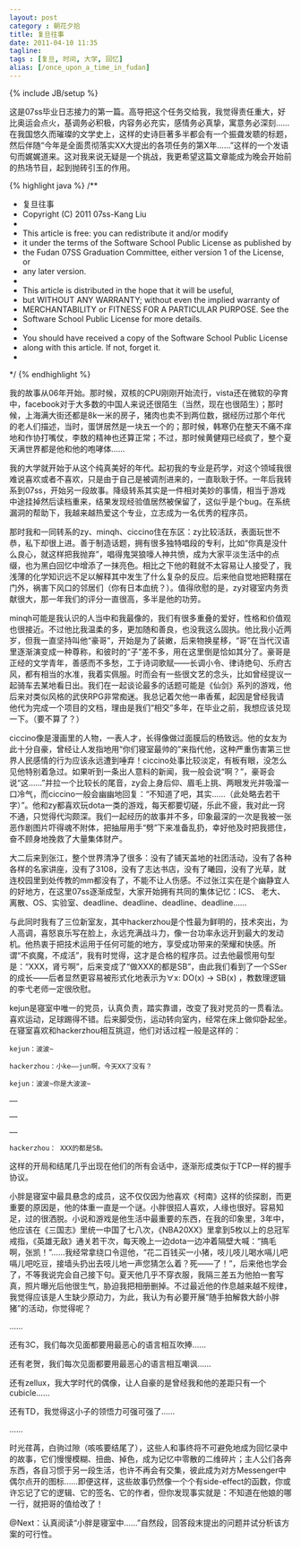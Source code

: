 ```yaml
---
layout: post
category : 朝花夕拾
title: 复旦往事
date: 2011-04-10 11:35
tagline:
tags : [复旦, 时间, 大学, 回忆]
alias: [/once_upon_a_time_in_fudan]
---
```

{% include JB/setup %}

这是07ss毕业日志接力的第一篇。高导把这个任务交给我，我觉得责任重大，好比奥运会点火，基调务必积极，内容务必充实，感情务必真挚，寓意务必深刻……在我国悠久而璀璨的文学史上，这样的史诗巨著多半都会有一个振聋发聩的标题，然后伴随“今年是全面贯彻落实XX大提出的各项任务的第X年……”这样的一个发语句而娓娓道来。这对我来说无疑是一个挑战，我更希望这篇文章能成为晚会开始前的热场节目，起到抛砖引玉的作用。

{% highlight java %}
/**
*  复旦往事
*  Copyright (C) 2011  07ss-Kang Liu
*
*  This article is free: you can redistribute it and/or modify
*  it under the terms of the Software School Public License as published by
*  the Fudan 07SS Graduation Committee, either version 1 of the License, or
*  any later version.
*
*  This article is distributed in the hope that it will be useful,
*  but WITHOUT ANY WARRANTY; without even the implied warranty of
*  MERCHANTABILITY or FITNESS FOR A PARTICULAR PURPOSE.  See the
*  Software School Public License for more details.
*
*  You should have received a copy of the Software School Public License
*  along with this article. If not, forget it.
*
*/
{% endhighlight %}

我的故事从06年开始。那时候，双核的CPU刚刚开始流行，vista还在微软的孕育中，facebook对于大多数的中国人来说还很陌生（当然，现在也很陌生）；那时候，上海满大街还都是8k一米的房子，猪肉也卖不到两位数，据经历过那个年代的老人们描述，当时，蛋饼居然是一块五一个的；那时候，韩寒仍在整天不痛不痒地和作协打嘴仗，李敖的精神也还算正常；不过，那时候黄健翔已经疯了，整个夏天满世界都是他和他的咆哮体……

我的大学就开始于从这个纯真美好的年代。起初我的专业是药学，对这个领域我很难说喜欢或者不喜欢，只是由于自己是被调剂进来的，一直耿耿于怀。一年后我转系到07ss，开始另一段故事。降级转系其实是一件相对美妙的事情，相当于游戏中途挂掉然后读档重来，结果发现经验值居然被保留了，这似乎是个bug。在系统漏洞的帮助下，我越来越热爱这个专业，立志成为一名优秀的程序员。

那时我和一同转系的zy、minqh、ciccino住在东区：zy比较活跃，表面玩世不恭，私下却很上进。善于制造话题，拥有很多独特唱段的专利，比如“你真是没什么良心，就这样把我抛弃”，唱得鬼哭狼嚎人神共愤，成为大家平淡生活中的点缀，也为黑白回忆中增添了一抹亮色。相比之下他的鞋就不太容易让人接受了，我浅薄的化学知识远不足以解释其中发生了什么复杂的反应。后来他自觉地把鞋摆在门外，祸害下风口的邻居们（你有日本血统？）。值得欣慰的是，zy对寝室内务贡献很大，那一年我们的评分一直很高，多半是他的功劳。

minqh可能是我认识的人当中和我最像的，我们有很多重叠的爱好，性格和价值观也很接近。不过他比我温柔的多，更加随和善良，也没我这么固执。他比我小近两岁，但我一直坚持叫他“豪哥”，开始是为了装嫩，后来物换星移，“哥”在当代汉语里逐渐演变成一种尊称，和彼时的“子”差不多，用在这里倒是恰如其分了。豪哥是正经的文学青年，善感而不多愁，工于诗词歌赋——长调小令、律诗绝句、乐府古风，都有相当的水准，我着实佩服。时而会有一些很文艺的念头，比如曾经提议一起骑车去某地看日出。我们在一起谈论最多的话题可能是《仙剑》系列的游戏，他后来对类似风格的武侠RPG非常痴迷。我总记着欠他一串香蕉，起因是曾经我请他代为完成一个项目的文档，理由是我们“相交”多年，在毕业之前，我想应该兑现一下。（要不算了？）

ciccino像是漫画里的人物，一表人才，长得像做过面膜后的杨致远。他的女友为此十分自豪，曾经让人发指地用“你们寝室最帅的”来指代他，这种严重伤害第三世界人民感情的行为应该永远遭到唾弃！ciccino处事比较淡定，有板有眼，没怎么见他特别着急过。如果听到一条出人意料的新闻，我一般会说“啊？”，豪哥会说“这……”并拉一个比较长的尾音，zy会上身后仰、眉毛上挑、两眼发光并吸溜一口冷气，而ciccino一般会幽幽地回复：“不知道了吧，其实……（此处略去若干字）”。他和zy都喜欢玩dota一类的游戏，每天都要切磋，乐此不疲，我对此一窍不通，只觉得代沟颇深。我们一起经历的故事并不多，印象最深的一次是我被一张恶作剧图片吓得魂不附体，把抽屉用手“劈”下来准备乱扔，幸好他及时把我摁住，奋不顾身地挽救了大量集体财产。

大二后来到张江，整个世界清净了很多：没有了铺天盖地的社团活动，没有了各种各样的名家讲座，没有了3108，没有了志达书店，没有了曦园，没有了光草，就连校园里到处传教的mm都没有了，不能不让人伤感。不过张江实在是个幽静宜人的好地方，在这里07ss逐渐成型，大家开始拥有共同的集体记忆：ICS、 老大、离散、OS、实验室、deadline、deadline、deadline、deadline……

与此同时我有了三位新室友，其中hackerzhou是个性最为鲜明的，技术突出，为人高调，喜怒哀乐写在脸上，永远充满战斗力，像一台功率永远开到最大的发动机。他热衷于把技术运用于任何可能的地方，享受成功带来的荣耀和快感。所谓“不疯魔，不成活”，我有时觉得，这才是合格的程序员。过去他最惯用句型是：“XXX，肾亏啊”，后来变成了“做XXX的都是SB”，由此我们看到了一个SSer的成长——后者显然更容易被形式化地表示为∀x: DO(x) → SB(x) ，教数理逻辑的李弋老师一定很欣慰。

kejun是寝室中唯一的党员，认真负责，踏实靠谱，改变了我对党员的一贯看法。喜欢运动，足球踢得不错。后来脚受伤，运动转向室内，经常在床上做仰卧起坐。在寝室喜欢和hackerzhou相互挑逗，他们对话过程一般是这样的：

    kejun：波波~

    hackerzhou：小ke——jun啊，今天XX了没有？

    kejun：波波~你是大波波~

    ……

    ……

    ……

    hackerzhou： XXX的都是SB。

这样的开局和结尾几乎出现在他们的所有会话中，逐渐形成类似于TCP一样的握手协议。

小胖是寝室中最具悬念的成员，这不仅仅因为他喜欢《柯南》这样的侦探剧，而更重要的原因是，他的体重一直是一个谜。小胖很招人喜欢，人缘也很好。容易知足，过的很洒脱。小说和游戏是他生活中最重要的东西，在我的印象里，3年中，他应该在《三国志》里统一中国了七八次，《NBA20XX》里拿到5枚以上的总冠军戒指，《英雄无敌》通关若干次，每天晚上一边dota一边冲着隔壁大喊：“搞毛啊，张凯！”……我经常拿绕口令逗他，“花二百钱买一小猪，吱儿吱儿喝水嗝儿吧嗝儿吧吃豆，接墙头扔出去吱儿地一声您猜怎么着？死——了！”，后来他也学会了，不等我说完会自己接下句。夏天他几乎不穿衣服，我隔三差五为他拍一套写真，照片曝光后他很生气，胁迫我把相册删掉。不过最近他的作息越来越不规律，我觉得应该是人生缺少原动力，为此，我认为有必要开展“随手拍解救大龄小胖猪”的活动，你觉得呢？

……

还有3C，我们每次见面都要用最恶心的语言相互吹捧……

还有老贺，我们每次见面都要用最恶心的语言相互嘲讽……

还有zellux，我大学时代的偶像，让人自豪的是曾经我和他的差距只有一个cubicle……

还有TD，我觉得这小子的领悟力可强可强了……

……

时光荏苒，白驹过隙（咳咳要结尾了），这些人和事终将不可避免地成为回忆录中的故事，它们慢慢模糊、扭曲、掉色，成为记忆中零散的二维碎片；主人公们各奔东西，各自习惯于另一段生活，也许不再会有交集，彼此成为对方Messenger中偶尔点开的图标……即便这样，这些故事仍然像一个个有side-effect的函数，你或许忘记了它的逻辑、它的签名、它的作者，但你发现事实就是：不知道在他娘的哪一行，就把哥的值给改了！

 

@Next：认真阅读“小胖是寝室中……”自然段，回答段末提出的问题并试分析该方案的可行性。
